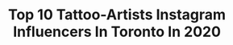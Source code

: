 ---
title: Top 10 Tattoo-Artists Instagram Influencers In Toronto In 2020
description: >-
  Find top tattoo-artists Instagram influencers in Toronto in 2020. Most popular hashtags: #tattooartist #toronto #tattoo #ink.
platform: Instagram
profiles:
  - username: "camachotattoo"
    fullname: >-
      CAMACHO
    location: "Canada"
    followers: 63615
    engagement: 332
    commentsToLikes: 0.034145
    avatar: "https://scontent-lga3-1.cdninstagram.com/v/t51.2885-19/s320x320/69899914_2089432921352485_6082643335837646848_n.jpg?_nc_ht=scontent-lga3-1.cdninstagram.com&_nc_ohc=CQ4eP14Qok0AX-WNsdX&oh=eac48cb2573518e06545573d75a02173&oe=5EBAA3F1"
    verified: false
    hashtags: "#instaart, #tattooing, #tattoos, #mythology"
  - username: "lu_lorammartin_tattoos"
    fullname: >-
      Lu • Floral Tattoo Artist
    location: "Canada"
    followers: 37959
    engagement: 326
    commentsToLikes: 0.010955
    avatar: "https://scontent-lhr8-1.cdninstagram.com/v/t51.2885-19/s320x320/66770284_351113599108955_8734506592797458432_n.jpg?_nc_ht=scontent-lhr8-1.cdninstagram.com&_nc_ohc=-mt0vZH9N0EAX9YJo3z&oh=05854dfb58d182ce15e1b676019e8d62&oe=5EBC177A"
    verified: false
    hashtags: "#blacktattooart, #lineworktattoo, #botanicaltattoo, #coveruptattoo"
  - username: "tris10_chronicink"
    fullname: >-
      TRISTEN ZHANG
    location: "Canada"
    followers: 105433
    engagement: 277
    commentsToLikes: 0.010770
    avatar: "https://scontent-lhr8-1.cdninstagram.com/v/t51.2885-19/s320x320/90434615_1587763318029096_1574324711934918656_n.jpg?_nc_ht=scontent-lhr8-1.cdninstagram.com&_nc_ohc=tXNDqa-mOhwAX-JitLf&oh=a33c4a69b07e258366bd3c926b183027&oe=5EBBB3E9"
    verified: false
    hashtags: "#covid19"
  - username: "wildfirepunch"
    fullname: >-
      🅟🅐🅜 🔥
    location: "Canada"
    followers: 10369
    engagement: 332
    commentsToLikes: 0.012654
    avatar: "https://scontent-lhr8-1.cdninstagram.com/v/t51.2885-19/s320x320/69130315_357107188572875_3187448826982039552_n.jpg?_nc_ht=scontent-lhr8-1.cdninstagram.com&_nc_ohc=HvOPkQ_JqTsAX9CTlfJ&oh=9d7cb26ea8ebf85b215a78ffb62a929b&oe=5EB9CFD2"
    verified: false
    hashtags: "#dogsofinstagram, #tattoo, #animetattoo, #blackandgreytattoo"
  - username: "ivamarcina"
    fullname: >-
      I   V   A   N   A
    location: "Canada"
    followers: 17325
    engagement: 342
    commentsToLikes: 0.038626
    avatar: "https://scontent-dus1-1.cdninstagram.com/v/t51.2885-19/s320x320/69779789_701958456881455_4817916131639558144_n.jpg?_nc_ht=scontent-dus1-1.cdninstagram.com&_nc_ohc=o0emM1Z3pXcAX9Y_iGc&oh=194a567fcea2559ea624ce576e85087d&oe=5E82587C"
    verified: false
    hashtags: "#tattoo, #inkedmag, #sanidermaftercare, #bnginksociety"
  - username: "blacksnakeroot"
    fullname: >-
      🥀 𝕷 𝖎 𝖘 .
    location: "Canada"
    followers: 6402
    engagement: 460
    commentsToLikes: 0.018362
    avatar: "https://scontent-ams4-1.cdninstagram.com/v/t51.2885-19/s320x320/72924680_955646568138194_2379708934807093248_n.jpg?_nc_ht=scontent-ams4-1.cdninstagram.com&_nc_ohc=ljIw1fUdQPIAX__AKqH&oh=da23580a9f474ce46b327e81ff873167&oe=5EB16691"
    verified: false
    hashtags: "#blacktraditionals, #ttt, #blxink, #blacktattoos"
  - username: "cindy_chronicink"
    fullname: >-
      Cindy Liu
    location: "Canada"
    followers: 9778
    engagement: 615
    commentsToLikes: 0.017214
    avatar: "https://scontent-hkg3-1.cdninstagram.com/v/t51.2885-19/s320x320/70598060_1377390102426065_5823265343094652928_n.jpg?_nc_ht=scontent-hkg3-1.cdninstagram.com&_nc_ohc=j9z4ieyDMZgAX_k_W4D&oh=925e789d67606399f7f6f079605d195f&oe=5EA37354"
    verified: false
    hashtags: ""
  - username: "ajmartinart"
    fullname: >-
      Amanda Martin
    location: "Canada"
    followers: 27210
    engagement: 469
    commentsToLikes: 0.009065
    avatar: "https://scontent-ams4-1.cdninstagram.com/v/t51.2885-19/s320x320/71182741_748813088888859_5048725969024581632_n.jpg?_nc_ht=scontent-ams4-1.cdninstagram.com&_nc_ohc=au5GxU_cM4YAX9XXMhR&oh=6e4b5d181b9993b2068a125a761c5b03&oe=5E82401B"
    verified: false
    hashtags: "#sharpiepen, #traditionalart, #inktober, #blackwingpencil"
  - username: "ninadinh"
    fullname: >-
      NINA DINH TATTOOS
    location: "Canada"
    followers: 34062
    engagement: 389
    commentsToLikes: 0.036523
    avatar: "https://scontent-amt2-1.cdninstagram.com/v/t51.2885-19/s320x320/56640861_2301944573459519_1273868518101614592_n.jpg?_nc_ht=scontent-amt2-1.cdninstagram.com&_nc_ohc=ocgo4bXDDScAX-q6R1Q&oh=59688259a0c72db7a75276772ad11d56&oe=5EB7CA3A"
    verified: false
    hashtags: "#bnginksociety, #skinartmag, #tattoosociety, #heartbreaker"
  - username: "queenie_tattoo_ist"
    fullname: >-
      Queenie Yang
    location: "Canada"
    followers: 6093
    engagement: 989
    commentsToLikes: 0.006430
    avatar: "https://scontent-ams4-1.cdninstagram.com/v/t51.2885-19/s320x320/51830509_1037294486457156_8766979552032325632_n.jpg?_nc_ht=scontent-ams4-1.cdninstagram.com&_nc_ohc=kutpLddHBWMAX_gNhWm&oh=70039991d28c02ef0af8b8285206e8ed&oe=5EBADBC6"
    verified: false
    hashtags: "#animals, #mapleleaf, #ship, #funtattoo"
---